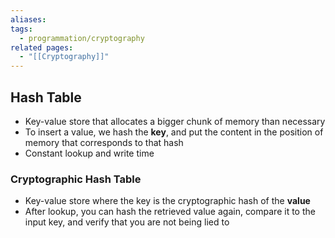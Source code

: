 ```yaml
---
aliases: 
tags:
  - programmation/cryptography
related pages:
  - "[[Cryptography]]"
---
```

## Hash Table
-   Key-value store that allocates a bigger chunk of memory than necessary
-   To insert a value, we hash the **key**, and put the content in the position of memory that corresponds to that hash
-   Constant lookup and write time

### Cryptographic Hash Table
-   Key-value store where the key is the cryptographic hash of the **value**
-   After lookup, you can hash the retrieved value again, compare it to the input key, and verify that you are not being lied to
